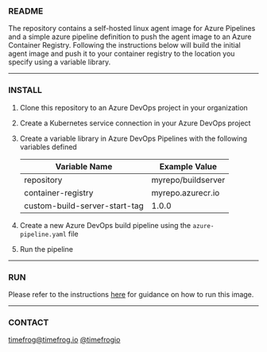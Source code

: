 ### README

The repository contains a self-hosted linux agent image for Azure Pipelines and a simple azure pipeline definition to push the agent image to an Azure Container Registry. Following the instructions below will build the initial agent image and push it to your container registry to the location you specify using a variable library.

---

### INSTALL

1. Clone this repository to an Azure DevOps project in your organization

2. Create a Kubernetes service connection in your Azure DevOps project

3. Create a variable library in Azure DevOps Pipelines with the following variables defined

   | Variable Name                 | Example Value      |
   | ----------------------------- | ------------------ |
   | repository                    | myrepo/buildserver |
   | container-registry            | myrepo.azurecr.io  |
   | custom-build-server-start-tag | 1.0.0              |

 4. Create a new Azure DevOps build pipeline using the `azure-pipeline.yaml` file

 5. Run the pipeline

---

### RUN

Please refer to the instructions [here](https://docs.microsoft.com/en-us/azure/devops/pipelines/agents/docker?view=azure-devops#start-the-image-1) for guidance on how to run this image.

---

### CONTACT

[timefrog@timefrog.io](mailto://timefrog@timefrog.io)
[@timefrogio](https://twitter.com/timefrogio)
